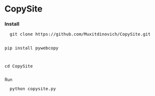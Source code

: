 # CopySite

<h3>
  Install
</h3>
<pre>
  git clone https://github.com/Muxitdinovich/CopySite.git

  pip install pywebcopy

  cd CopySite
</pre>
Run
<pre>
  python copysite.py
</pre>
